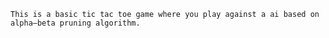``
This is a basic tic tac toe game where you play against a ai based on alpha–beta pruning algorithm.
``